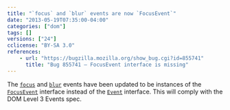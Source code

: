 ```yaml
---
title: "`focus` and `blur` events are now `FocusEvent`"
date: "2013-05-19T07:35:00-04:00"
categories: ["dom"]
tags: []
versions: ["24"]
cclicense: "BY-SA 3.0"
references:
    - url: "https://bugzilla.mozilla.org/show_bug.cgi?id=855741"
      title: "Bug 855741 – FocusEvent interface is missing"
---
```

The [`focus`](https://developer.mozilla.org/en-US/docs/Web/Reference/Events/focus) and [`blur`](https://developer.mozilla.org/en-US/docs/Web/Reference/Events/blur) events have been updated to be instances of the [`FocusEvent`](https://developer.mozilla.org/en-US/docs/Web/API/FocusEvent) interface instead of the [`Event`](https://developer.mozilla.org/en-US/docs/Web/API/Event) interface. This will comply with the DOM Level 3 Events spec.
